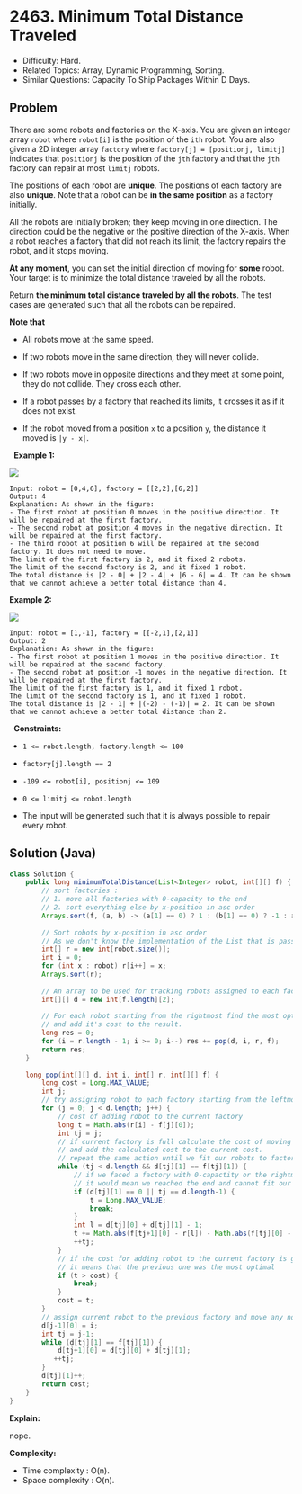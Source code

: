 # 2463. Minimum Total Distance Traveled

- Difficulty: Hard.
- Related Topics: Array, Dynamic Programming, Sorting.
- Similar Questions: Capacity To Ship Packages Within D Days.

## Problem

There are some robots and factories on the X-axis. You are given an integer array ```robot``` where ```robot[i]``` is the position of the ```ith``` robot. You are also given a 2D integer array ```factory``` where ```factory[j] = [positionj, limitj]``` indicates that ```positionj``` is the position of the ```jth``` factory and that the ```jth``` factory can repair at most ```limitj``` robots.

The positions of each robot are **unique**. The positions of each factory are also **unique**. Note that a robot can be **in the same position** as a factory initially.

All the robots are initially broken; they keep moving in one direction. The direction could be the negative or the positive direction of the X-axis. When a robot reaches a factory that did not reach its limit, the factory repairs the robot, and it stops moving.

**At any moment**, you can set the initial direction of moving for **some** robot. Your target is to minimize the total distance traveled by all the robots.

Return **the minimum total distance traveled by all the robots**. The test cases are generated such that all the robots can be repaired.

**Note that**


	
- All robots move at the same speed.
	
- If two robots move in the same direction, they will never collide.
	
- If two robots move in opposite directions and they meet at some point, they do not collide. They cross each other.
	
- If a robot passes by a factory that reached its limits, it crosses it as if it does not exist.
	
- If the robot moved from a position ```x``` to a position ```y```, the distance it moved is ```|y - x|```.


 
**Example 1:**

![](https://assets.leetcode.com/uploads/2022/09/15/example1.jpg)

```
Input: robot = [0,4,6], factory = [[2,2],[6,2]]
Output: 4
Explanation: As shown in the figure:
- The first robot at position 0 moves in the positive direction. It will be repaired at the first factory.
- The second robot at position 4 moves in the negative direction. It will be repaired at the first factory.
- The third robot at position 6 will be repaired at the second factory. It does not need to move.
The limit of the first factory is 2, and it fixed 2 robots.
The limit of the second factory is 2, and it fixed 1 robot.
The total distance is |2 - 0| + |2 - 4| + |6 - 6| = 4. It can be shown that we cannot achieve a better total distance than 4.
```

**Example 2:**

![](https://assets.leetcode.com/uploads/2022/09/15/example-2.jpg)

```
Input: robot = [1,-1], factory = [[-2,1],[2,1]]
Output: 2
Explanation: As shown in the figure:
- The first robot at position 1 moves in the positive direction. It will be repaired at the second factory.
- The second robot at position -1 moves in the negative direction. It will be repaired at the first factory.
The limit of the first factory is 1, and it fixed 1 robot.
The limit of the second factory is 1, and it fixed 1 robot.
The total distance is |2 - 1| + |(-2) - (-1)| = 2. It can be shown that we cannot achieve a better total distance than 2.
```

 
**Constraints:**


	
- ```1 <= robot.length, factory.length <= 100```
	
- ```factory[j].length == 2```
	
- ```-109 <= robot[i], positionj <= 109```
	
- ```0 <= limitj <= robot.length```
	
- The input will be generated such that it is always possible to repair every robot.



## Solution (Java)

```java
class Solution {
    public long minimumTotalDistance(List<Integer> robot, int[][] f) {
        // sort factories :
        // 1. move all factories with 0-capacity to the end
        // 2. sort everything else by x-position in asc order
        Arrays.sort(f, (a, b) -> (a[1] == 0) ? 1 : (b[1] == 0) ? -1 : a[0] - b[0]);
        
        // Sort robots by x-position in asc order
        // As we don't know the implementation of the List that is passed, it is better to map it to an array explicitly
        int[] r = new int[robot.size()];
        int i = 0;
        for (int x : robot) r[i++] = x;
        Arrays.sort(r);
        
        // An array to be used for tracking robots assigned to each factory
        int[][] d = new int[f.length][2];
        
        // For each robot starting from the rightmost find the most optimal destination factory
        // and add it's cost to the result.
        long res = 0;
        for (i = r.length - 1; i >= 0; i--) res += pop(d, i, r, f);        
        return res;
    }
    
    long pop(int[][] d, int i, int[] r, int[][] f) {
        long cost = Long.MAX_VALUE;
        int j;
        // try assigning robot to each factory starting from the leftmost
        for (j = 0; j < d.length; j++) {
            // cost of adding robot to the current factory
            long t = Math.abs(r[i] - f[j][0]);
            int tj = j;
            // if current factory is full calculate the cost of moving the rightmost robot in the factory to the next one
            // and add the calculated cost to the current cost.
            // repeat the same action until we fit our robots to factories.
            while (tj < d.length && d[tj][1] == f[tj][1]) {
                // if we faced a factory with 0-capactity or the rightmost factory
                // it would mean we reached the end and cannot fit our robot to the current factory
                if (d[tj][1] == 0 || tj == d.length-1) {
                    t = Long.MAX_VALUE;
                    break;
                }
                int l = d[tj][0] + d[tj][1] - 1;
                t += Math.abs(f[tj+1][0] - r[l]) - Math.abs(f[tj][0] - r[l]);
                ++tj;
            }
            // if the cost for adding robot to the current factory is greater than the previous one
            // it means that the previous one was the most optimal
            if (t > cost) {
                break;
            }
            cost = t;
        }
        // assign current robot to the previous factory and move any non-fit robots to the right
        d[j-1][0] = i;
        int tj = j-1;
        while (d[tj][1] == f[tj][1]) {
            d[tj+1][0] = d[tj][0] + d[tj][1];
           ++tj;
        }
        d[tj][1]++;
        return cost;
    }
}
```

**Explain:**

nope.

**Complexity:**

* Time complexity : O(n).
* Space complexity : O(n).
